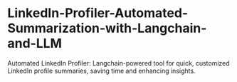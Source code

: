 # LinkedIn-Profiler-Automated-Summarization-with-Langchain-and-LLM
Automated LinkedIn Profiler: Langchain-powered tool for quick, customized LinkedIn profile summaries, saving time and enhancing insights.
